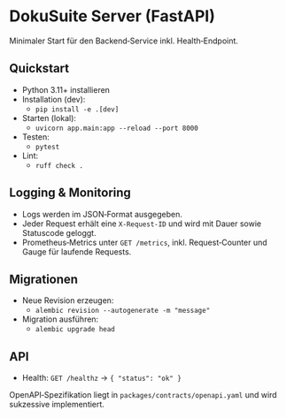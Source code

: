# DokuSuite Server (FastAPI)

Minimaler Start für den Backend‑Service inkl. Health‑Endpoint.

## Quickstart
- Python 3.11+ installieren
- Installation (dev):
  - `pip install -e .[dev]`
- Starten (lokal):
  - `uvicorn app.main:app --reload --port 8000`
- Testen:
  - `pytest`
- Lint:
  - `ruff check .`

## Logging & Monitoring
- Logs werden im JSON‑Format ausgegeben.
- Jeder Request erhält eine `X-Request-ID` und wird mit Dauer sowie Statuscode geloggt.
- Prometheus‑Metrics unter `GET /metrics`, inkl. Request‑Counter und Gauge für laufende Requests.

## Migrationen
- Neue Revision erzeugen:
  - `alembic revision --autogenerate -m "message"`
- Migration ausführen:
  - `alembic upgrade head`

## API
- Health: `GET /healthz` → `{ "status": "ok" }`

OpenAPI‑Spezifikation liegt in `packages/contracts/openapi.yaml` und wird sukzessive implementiert.

